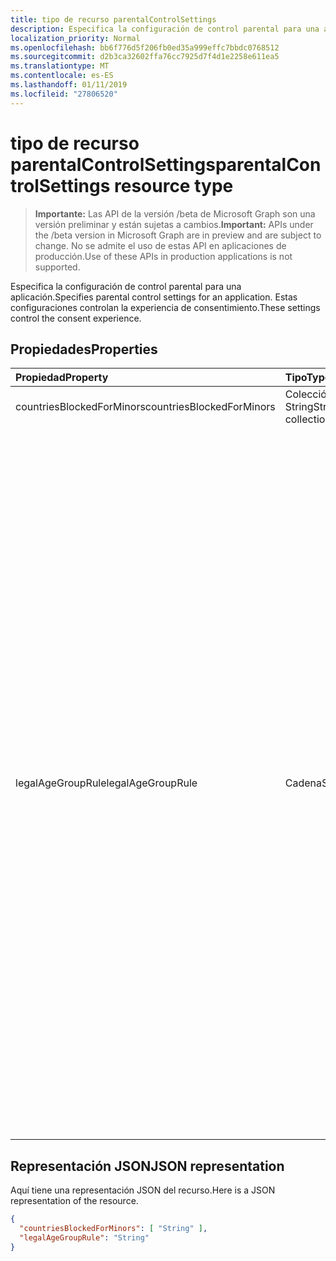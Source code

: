 ```yaml
---
title: tipo de recurso parentalControlSettings
description: Especifica la configuración de control parental para una aplicación. Estas configuraciones controlan la experiencia de consentimiento.
localization_priority: Normal
ms.openlocfilehash: bb6f776d5f206fb0ed35a999effc7bbdc0768512
ms.sourcegitcommit: d2b3ca32602ffa76cc7925d7f4d1e2258e611ea5
ms.translationtype: MT
ms.contentlocale: es-ES
ms.lasthandoff: 01/11/2019
ms.locfileid: "27806520"
---
```

# <a name="parentalcontrolsettings-resource-type"></a><span data-ttu-id="3841b-104">tipo de recurso parentalControlSettings</span><span class="sxs-lookup"><span data-stu-id="3841b-104">parentalControlSettings resource type</span></span>

> <span data-ttu-id="3841b-105">**Importante:** Las API de la versión /beta de Microsoft Graph son una versión preliminar y están sujetas a cambios.</span><span class="sxs-lookup"><span data-stu-id="3841b-105">**Important:** APIs under the /beta version in Microsoft Graph are in preview and are subject to change.</span></span> <span data-ttu-id="3841b-106">No se admite el uso de estas API en aplicaciones de producción.</span><span class="sxs-lookup"><span data-stu-id="3841b-106">Use of these APIs in production applications is not supported.</span></span>

<span data-ttu-id="3841b-107">Especifica la configuración de control parental para una aplicación.</span><span class="sxs-lookup"><span data-stu-id="3841b-107">Specifies parental control settings for an application.</span></span> <span data-ttu-id="3841b-108">Estas configuraciones controlan la experiencia de consentimiento.</span><span class="sxs-lookup"><span data-stu-id="3841b-108">These settings control the consent experience.</span></span>

## <a name="properties"></a><span data-ttu-id="3841b-109">Propiedades</span><span class="sxs-lookup"><span data-stu-id="3841b-109">Properties</span></span>

| <span data-ttu-id="3841b-110">Propiedad</span><span class="sxs-lookup"><span data-stu-id="3841b-110">Property</span></span> | <span data-ttu-id="3841b-111">Tipo</span><span class="sxs-lookup"><span data-stu-id="3841b-111">Type</span></span> | <span data-ttu-id="3841b-112">Description</span><span class="sxs-lookup"><span data-stu-id="3841b-112">Description</span></span> |
:---------------|:--------|:----------|
|<span data-ttu-id="3841b-113">countriesBlockedForMinors</span><span class="sxs-lookup"><span data-stu-id="3841b-113">countriesBlockedForMinors</span></span>|<span data-ttu-id="3841b-114">Colección String</span><span class="sxs-lookup"><span data-stu-id="3841b-114">String collection</span></span>| <span data-ttu-id="3841b-115">Especifica los [códigos de país de dos letras ISO](https://www.iso.org/iso-3166-country-codes.html).</span><span class="sxs-lookup"><span data-stu-id="3841b-115">Specifies the [two-letter ISO country codes](https://www.iso.org/iso-3166-country-codes.html).</span></span> <span data-ttu-id="3841b-116">Acceso a la aplicación se bloqueará para menores de los países especificados en esta lista.</span><span class="sxs-lookup"><span data-stu-id="3841b-116">Access to the application will be blocked for minors from the countries specified in this list.</span></span>|
|<span data-ttu-id="3841b-117">legalAgeGroupRule</span><span class="sxs-lookup"><span data-stu-id="3841b-117">legalAgeGroupRule</span></span>| <span data-ttu-id="3841b-118">Cadena</span><span class="sxs-lookup"><span data-stu-id="3841b-118">String</span></span> | <span data-ttu-id="3841b-119">Especifica la regla de grupo de edad legal que se aplica a los usuarios de la aplicación.</span><span class="sxs-lookup"><span data-stu-id="3841b-119">Specifies the legal age group rule that applies to users of the app.</span></span> <span data-ttu-id="3841b-120">Se puede establecer en uno de los siguientes valores:</span><span class="sxs-lookup"><span data-stu-id="3841b-120">Can be set to one of the following values:</span></span> <table><tr><th><span data-ttu-id="3841b-121">Valor</span><span class="sxs-lookup"><span data-stu-id="3841b-121">Value</span></span></th><th><span data-ttu-id="3841b-122">Description</span><span class="sxs-lookup"><span data-stu-id="3841b-122">Description</span></span></th></tr><tr><td><span data-ttu-id="3841b-123">Permitir</span><span class="sxs-lookup"><span data-stu-id="3841b-123">Allow</span></span></td><td><span data-ttu-id="3841b-124">Valor predeterminado.</span><span class="sxs-lookup"><span data-stu-id="3841b-124">Default.</span></span> <span data-ttu-id="3841b-125">Aplica el mínimo legal.</span><span class="sxs-lookup"><span data-stu-id="3841b-125">Enforces the legal minimum.</span></span> <span data-ttu-id="3841b-126">Esto significa que se requiere para menores en la Unión Europea y Corea consentimiento de los padres.</span><span class="sxs-lookup"><span data-stu-id="3841b-126">This means parental consent is required for minors in the European Union and Korea.</span></span></td></tr><tr><td><span data-ttu-id="3841b-127">RequireConsentForPrivacyServices</span><span class="sxs-lookup"><span data-stu-id="3841b-127">RequireConsentForPrivacyServices</span></span></td><td><span data-ttu-id="3841b-128">Aplica el usuario para especificar la fecha de nacimiento para cumplir con las reglas de COPPA.</span><span class="sxs-lookup"><span data-stu-id="3841b-128">Enforces the user to specify date of birth to comply with COPPA rules.</span></span> </td></tr><tr><td><span data-ttu-id="3841b-129">RequireConsentForMinors</span><span class="sxs-lookup"><span data-stu-id="3841b-129">RequireConsentForMinors</span></span></td><td><span data-ttu-id="3841b-130">Requiere el consentimiento de los padres para mayores por debajo de 18, independientemente de las reglas de país secundarias.</span><span class="sxs-lookup"><span data-stu-id="3841b-130">Requires parental consent for ages below 18, regardless of country minor rules.</span></span></td></tr><tr><td><span data-ttu-id="3841b-131">RequireConsentForKids</span><span class="sxs-lookup"><span data-stu-id="3841b-131">RequireConsentForKids</span></span></td><td><span data-ttu-id="3841b-132">Requiere el consentimiento de los padres para mayores de debajo de 14, independientemente de las reglas de país secundarias.</span><span class="sxs-lookup"><span data-stu-id="3841b-132">Requires parental consent for ages below 14, regardless of country minor rules.</span></span></td></tr><tr><td><span data-ttu-id="3841b-133">BlockMinors</span><span class="sxs-lookup"><span data-stu-id="3841b-133">BlockMinors</span></span></td><td><span data-ttu-id="3841b-134">Impuesto de bloques de uso de la aplicación.</span><span class="sxs-lookup"><span data-stu-id="3841b-134">Blocks minors from using the app.</span></span></td></tr></table> |

## <a name="json-representation"></a><span data-ttu-id="3841b-135">Representación JSON</span><span class="sxs-lookup"><span data-stu-id="3841b-135">JSON representation</span></span>
<span data-ttu-id="3841b-136">Aquí tiene una representación JSON del recurso.</span><span class="sxs-lookup"><span data-stu-id="3841b-136">Here is a JSON representation of the resource.</span></span>

```json
{
  "countriesBlockedForMinors": [ "String" ],
  "legalAgeGroupRule": "String"
}

```
